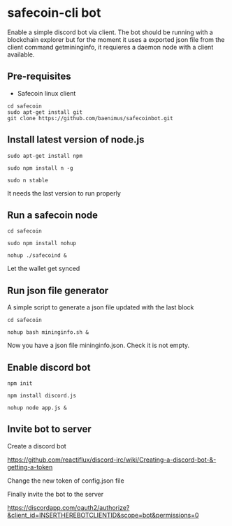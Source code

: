 # safecoin-cli bot

Enable a simple discord bot via client. The bot should be running with a blockchain explorer but for the moment it uses a exported json file from the client command getmininginfo, it requieres a daemon node with a client available.

## Pre-requisites

* Safecoin linux client 

```
cd safecoin
sudo apt-get install git
git clone https://github.com/baenimus/safecoinbot.git

```

## Install latest version of node.js

```
sudo apt-get install npm

sudo npm install n -g

sudo n stable
```

It needs the last version to run properly


## Run a safecoin node


```
cd safecoin 

sudo npm install nohup

nohup ./safecoind &

```
Let the wallet get synced 


## Run json file generator

A simple script to generate a json file updated with the last block

```
cd safecoin

nohup bash mininginfo.sh &
```
Now you have a json file mininginfo.json. Check it is not empty.

## Enable discord bot
```
npm init 

npm install discord.js

nohup node app.js &
```

## Invite bot to server

Create a discord bot

https://github.com/reactiflux/discord-irc/wiki/Creating-a-discord-bot-&-getting-a-token

Change the new token of config.json file

Finally invite the bot to the server

https://discordapp.com/oauth2/authorize?&client_id=INSERTHEREBOTCLIENTID&scope=bot&permissions=0
